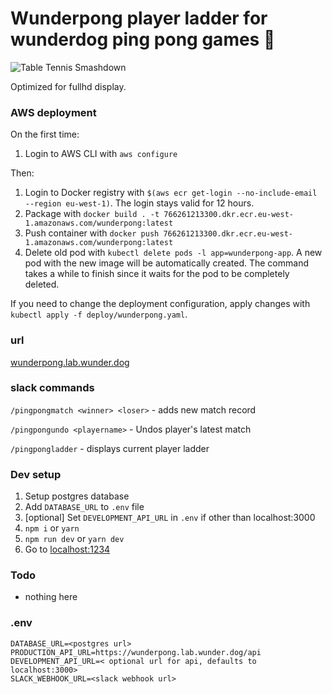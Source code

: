 # Wunderpong player ladder for wunderdog ping pong games 🏓

![Table Tennis Smashdown](https://i.imgur.com/fEtlmrI.png)

Optimized for fullhd display.

### AWS deployment

On the first time:
1. Login to AWS CLI with `aws configure`

Then:
1. Login to Docker registry with `$(aws ecr get-login --no-include-email --region eu-west-1)`. The login stays valid for 12 hours.
2. Package with `docker build . -t 766261213300.dkr.ecr.eu-west-1.amazonaws.com/wunderpong:latest`
3. Push container with `docker push 766261213300.dkr.ecr.eu-west-1.amazonaws.com/wunderpong:latest`
4. Delete old pod with `kubectl delete pods -l app=wunderpong-app`. A new pod with the new image will be automatically created. The command takes a while to finish since it waits for the pod to be completely deleted.

If you need to change the deployment configuration, apply changes with `kubectl apply -f deploy/wunderpong.yaml`.

### url
[wunderpong.lab.wunder.dog](https://wunderpong.lab.wunder.dog/)

### slack commands

`/pingpongmatch <winner> <loser>` -  adds new match record

`/pingpongundo <playername>` -  Undos player's latest match

`/pingpongladder` - displays current player ladder



### Dev setup

1. Setup postgres database
2. Add `DATABASE_URL` to `.env` file
3. [optional] Set `DEVELOPMENT_API_URL` in `.env` if other than localhost:3000
4. `npm i` or `yarn`
5. `npm run dev` or `yarn dev`
6. Go to [localhost:1234](http://localhost:1234)

### Todo

* nothing here

### .env
```
DATABASE_URL=<postgres url>
PRODUCTION_API_URL=https://wunderpong.lab.wunder.dog/api
DEVELOPMENT_API_URL=< optional url for api, defaults to localhost:3000>
SLACK_WEBHOOK_URL=<slack webhook url>
```
